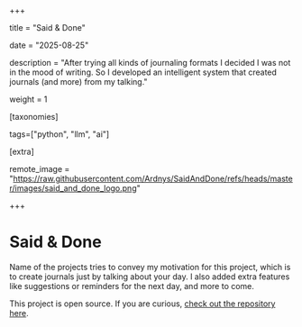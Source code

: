 +++

title = "Said & Done"

date = "2025-08-25"

description = "After trying all kinds of journaling formats I decided I was not in the mood of writing. So I developed an intelligent system that created journals (and more) from my talking."

weight = 1

[taxonomies]

tags=["python", "llm", "ai"]

[extra]

remote_image = "https://raw.githubusercontent.com/Ardnys/SaidAndDone/refs/heads/master/images/said_and_done_logo.png"

+++

# Said & Done

Name of the projects tries to convey my motivation for this project, which is to create journals just by talking about your day. I also added extra features like suggestions or reminders for the next day, and more to come.

This project is open source. If you are curious, [check out the repository here](https://github.com/Ardnys/SaidAndDone).
